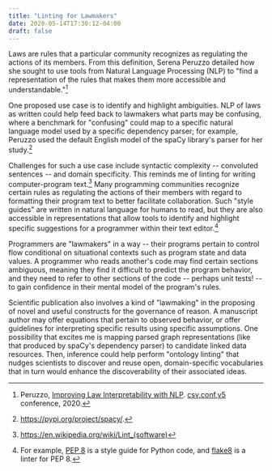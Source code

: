 ```yaml
---
title: "Linting for Lawmakers"
date: 2020-05-14T17:30:12-04:00
draft: false
---
```


Laws are rules that a particular community recognizes
as regulating the actions of its members. From this definition, Serena Peruzzo
detailed how she sought to use tools from Natural Language Processing (NLP) to
"find a representation of the rules that makes them more accessible and understandable."[^sereprz]

One proposed use case is to identify and highlight ambiguities. NLP of laws as written could help feed back
to lawmakers what parts may be confusing, where a benchmark for "confusing" could map to a
specific natural language model used by a specific dependency parser; for example,
Peruzzo used the default English model of the spaCy library's parser for her study.[^spacy] 

Challenges for such a use case include syntactic complexity -- convoluted sentences -- and
domain specificity.  This reminds me of linting for writing computer-program text.[^lint]
Many programming communities recognize certain rules as regulating the actions of their members
with regard to formatting their program text to better facilitate collaboration. Such "style guides"
are written in natural language for humans to read, but they are also accessible in representations
that allow tools to identify and highlight specific suggestions for a programmer within their
text editor.[^pep8]

Programmers are "lawmakers" in a way -- their programs pertain to control flow conditional on
 situational contexts such as program state and data values. A programmer who reads another's code may find
 certain sections ambiguous, meaning they find it difficult to predict the program behavior, and they need to
 refer to other sections of the code -- perhaps unit tests! -- to gain confidence in their mental model of the
 program's rules.

Scientific publication also involves a kind of "lawmaking" in the proposing of novel and useful
constructs for the governance of reason. A manuscript author may offer equations that
 pertain to observed behavior, or offer guidelines for interpreting specific results using specific
 assumptions. One possibility that excites me is mapping parsed graph representations
 (like that produced by spaCy's dependency parser) to candidate linked data resources. Then, inference
 could help perform "ontology linting" that nudges scientists to discover and reuse open,
 domain-specific vocabularies that in turn would enhance the discoverability of their associated ideas.

[^sereprz]: Peruzzo,
[Improving Law Interpretability with NLP](https://github.com/sereprz/improving-interpretability-with-nlp).
[csv,conf,v5](https://csvconf.com/) conference, 2020.
[^spacy]: <https://pypi.org/project/spacy/>.
[^lint]: <https://en.wikipedia.org/wiki/Lint_(software)>
[^pep8]: For example, [PEP 8](https://www.python.org/dev/peps/pep-0008/) is a style guide for Python code, and
 [flake8](https://pypi.org/project/flake8/) is a linter for PEP 8.